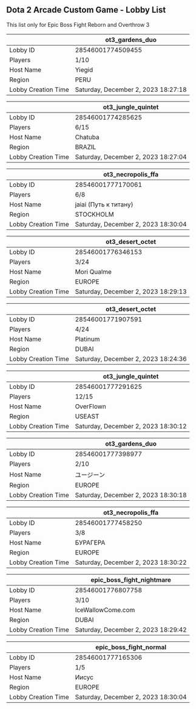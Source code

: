 ## Dota 2 Arcade Custom Game - Lobby List

This list only for Epic Boss Fight Reborn and Overthrow 3

|  | ot3_gardens_duo |
| ------ | ------ |
| Lobby ID | 28546001774509455 |
| Players | 1/10 |
| Host Name | Yiegid |
| Region | PERU |
| Lobby Creation Time | Saturday, December 2, 2023 18:27:18 |


|  | ot3_jungle_quintet |
| ------ | ------ |
| Lobby ID | 28546001774285625 |
| Players | 6/15 |
| Host Name | Chatuba |
| Region | BRAZIL |
| Lobby Creation Time | Saturday, December 2, 2023 18:27:04 |


|  | ot3_necropolis_ffa |
| ------ | ------ |
| Lobby ID | 28546001777170061 |
| Players | 6/8 |
| Host Name | jaiai (Путь к титану) |
| Region | STOCKHOLM |
| Lobby Creation Time | Saturday, December 2, 2023 18:30:04 |


|  | ot3_desert_octet |
| ------ | ------ |
| Lobby ID | 28546001776346153 |
| Players | 3/24 |
| Host Name | Mori Qualme |
| Region | EUROPE |
| Lobby Creation Time | Saturday, December 2, 2023 18:29:13 |


|  | ot3_desert_octet |
| ------ | ------ |
| Lobby ID | 28546001771907591 |
| Players | 4/24 |
| Host Name | Platinum |
| Region | DUBAI |
| Lobby Creation Time | Saturday, December 2, 2023 18:24:36 |


|  | ot3_jungle_quintet |
| ------ | ------ |
| Lobby ID | 28546001777291625 |
| Players | 12/15 |
| Host Name | OverFlown |
| Region | USEAST |
| Lobby Creation Time | Saturday, December 2, 2023 18:30:12 |


|  | ot3_gardens_duo |
| ------ | ------ |
| Lobby ID | 28546001777398977 |
| Players | 2/10 |
| Host Name | ユージーン |
| Region | EUROPE |
| Lobby Creation Time | Saturday, December 2, 2023 18:30:18 |


|  | ot3_necropolis_ffa |
| ------ | ------ |
| Lobby ID | 28546001777458250 |
| Players | 3/8 |
| Host Name | БУРАГЕРА |
| Region | EUROPE |
| Lobby Creation Time | Saturday, December 2, 2023 18:30:22 |


|  | epic_boss_fight_nightmare |
| ------ | ------ |
| Lobby ID | 28546001776807758 |
| Players | 3/10 |
| Host Name | IceWallowCome.com |
| Region | DUBAI |
| Lobby Creation Time | Saturday, December 2, 2023 18:29:42 |


|  | epic_boss_fight_normal |
| ------ | ------ |
| Lobby ID | 28546001777165306 |
| Players | 1/5 |
| Host Name | Иисус |
| Region | EUROPE |
| Lobby Creation Time | Saturday, December 2, 2023 18:30:04 |


